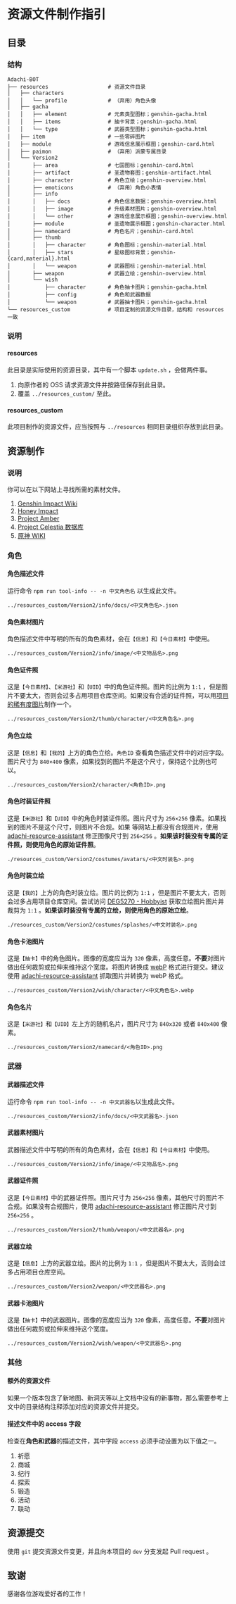 # 资源文件制作指引

## 目录

### 结构

```
Adachi-BOT
├── resources                   # 资源文件目录
│   ├── characters
│   │   └── profile             # （弃用）角色头像
│   ├── gacha
│   │   ├── element             # 元素类型图标；genshin-gacha.html
│   │   ├── items               # 抽卡背景；genshin-gacha.html
│   │   └── type                # 武器类型图标；genshin-gacha.html
│   ├── item                    # 一些零碎图片
│   ├── module                  # 游戏信息展示框图；genshin-card.html
│   ├── paimon                  # （弃用）派蒙专属目录
│   └── Version2
│       ├── area                # 七国图标；genshin-card.html
│       ├── artifact            # 圣遗物套图；genshin-artifact.html
│       ├── character           # 角色立绘；genshin-overview.html
│       ├── emoticons           # （弃用）角色小表情
│       ├── info
│       │   ├── docs            # 角色信息数据：genshin-overview.html
│       │   ├── image           # 升级素材图片；genshin-overview.html
│       │   └── other           # 游戏信息展示框图；genshin-overview.html
│       ├── module              # 圣遗物展示框图；genshin-character.html
│       ├── namecard            # 角色名片；genshin-card.html
│       ├── thumb
│       │   ├── character       # 角色图标；genshin-material.html
│       │   ├── stars           # 星级图标背景；genshin-{card,material}.html
│       │   └── weapon          # 武器图标；genshin-material.html
│       ├── weapon              # 武器立绘；genshin-overview.html
│       └── wish
│           ├── character       # 角色抽卡图片；genshin-gacha.html
│           ├── config          # 角色和武器数据
│           └── weapon          # 武器抽卡图片；genshin-gacha.html
└── resources_custom            # 项目定制的资源文件目录，结构和 resources 一致
```

### 说明

#### resources

此目录是实际使用的资源目录，其中有一个脚本 `update.sh` ，会做两件事。

1. 向原作者的 OSS 请求资源文件并按路径保存到此目录。
2. 覆盖 `../resources_custom/` 至此。

#### resources_custom

此项目制作的资源文件，应当按照与 `../resources` 相同目录组织存放到此目录。

## 资源制作

### 说明

你可以在以下网站上寻找所需的素材文件。

1. [Genshin Impact Wiki](https://genshin-impact.fandom.com/wiki/Genshin_Impact_Wiki)
2. [Honey Impact](https://genshin.honeyhunterworld.com/?lang=CN)
3. [Project Amber](https://ambr.top/chs)
4. [Project Celestia 数据库](https://www.projectcelestia.com)
5. [原神 WIKI](https://wiki.biligame.com/ys/%E9%A6%96%E9%A1%B5)

### 角色

#### 角色描述文件

运行命令 `npm run tool-info -- -n 中文角色名` 以生成此文件。

```
../resources_custom/Version2/info/docs/<中文角色名>.json
```

#### 角色素材图片

角色描述文件中写明的所有的角色素材，会在`【信息】`和`【今日素材】`中使用。

```
../resources_custom/Version2/info/image/<中文物品名>.png
```

#### 角色证件照

这是`【今日素材】`、`【米游社】`和`【UID】`中的角色证件照。图片的比例为 `1:1` ，但是图片不要太大，否则会过多占用项目仓库空间。如果没有合适的证件照，可以用[项目的稀有度图片](../resources/Version2/thumb/stars)制作一个。

```
../resources_custom/Version2/thumb/character/<中文角色名>.png
```

#### 角色立绘

这是`【信息】`和`【我的】`上方的角色立绘。`角色ID` 查看角色描述文件中的对应字段。图片尺寸为 `840×400` 像素，如果找到的图片不是这个尺寸，保持这个比例也可以。

```
../resources_custom/Version2/character/<角色ID>.png
```

#### 角色时装证件照

这是`【米游社】`和`【UID】`中的角色时装证件照。图片尺寸为 `256×256` 像素。如果找到的图片不是这个尺寸，则图片不合规。如果 等网站上都没有合规图片，使用 [adachi-resource-assistant](https://github.com/Mark9804/adachi-resource-assistant) 修正图像尺寸到 `256×256` 。**如果该时装没有专属的证件照，则使用角色的原始证件照**。

```
./resources_custom/Version2/costumes/avatars/<中文时装名>.png
```

#### 角色时装立绘

这是`【我的】`上方的角色时装立绘。图片的比例为 `1:1` ，但是图片不要太大，否则会过多占用项目仓库空间。尝试访问 [DEG5270 - Hobbyist](https://www.deviantart.com/deg5270/gallery/69268298/transparent-render) 获取立绘图片图片并裁剪为 `1:1` 。**如果该时装没有专属的立绘，则使用角色的原始立绘**。

```
./resources_custom/Version2/costumes/splashes/<中文时装名>.png
```

#### 角色卡池图片

这是`【抽卡】`中的角色图片。图像的宽度应当为 `320` 像素，高度任意。**不要**对图片做出任何裁剪或拉伸来维持这个宽度。将图片转换成 [webP](https://developers.google.com/speed/webp/docs/cwebp) 格式进行提交。建议使用 [adachi-resource-assistant](https://github.com/Mark9804/adachi-resource-assistant) 抓取图片并转换为 webP 格式。

```
../resources_custom/Version2/wish/character/<中文角色名>.webp
```

#### 角色名片

这是`【米游社】`和`【UID】`左上方的随机名片，图片尺寸为 `840x320` 或者 `840x400` 像素。

```
../resources_custom/Version2/namecard/<角色ID>.png
```

### 武器

#### 武器描述文件

运行命令 `npm run tool-info -- -n 中文武器名`以生成此文件。

```
../resources_custom/Version2/info/docs/<中文武器名>.json
```

#### 武器素材图片

武器描述文件中写明的所有的角色素材，会在`【信息】`和`【今日素材】`中使用。

```
../resources_custom/Version2/info/image/<中文物品名>.png
```

#### 武器证件照

这是`【今日素材】`中的武器证件照。图片尺寸为 `256×256` 像素，其他尺寸的图片不合规。如果没有合规图片，使用 [adachi-resource-assistant](https://github.com/Mark9804/adachi-resource-assistant) 修正图片尺寸到 `256×256` 。

```
../resources_custom/Version2/thumb/weapon/<中文武器名>.png
```

#### 武器立绘

这是`【信息】`上方的武器立绘。图片的比例为 `1:1` ，但是图片不要太大，否则会过多占用项目仓库空间。

```
../resources_custom/Version2/weapon/<中文武器名>.png
```

#### 武器卡池图片

这是`【抽卡】`中的武器图片。图像的宽度应当为 `320` 像素，高度任意。**不要**对图片做出任何裁剪或拉伸来维持这个宽度。

```
../resources_custom/Version2/wish/weapon/<中文武器名>.png
```

### 其他

#### 额外的资源文件

如果一个版本包含了新地图、新洞天等以上文档中没有的新事物，那么需要参考上文中的目录结构注释添加对应的资源文件并提交。

#### 描述文件中的 access 字段

检查在**角色和武器**的描述文件，其中字段 `access` 必须手动设置为以下值之一。

1. 祈愿
2. 商城
3. 纪行
4. 探索
5. 锻造
6. 活动
7. 联动

## 资源提交

使用 `git` 提交资源文件变更，并且向本项目的 `dev` 分支发起 Pull request 。

## 致谢

感谢各位游戏爱好者的工作！
